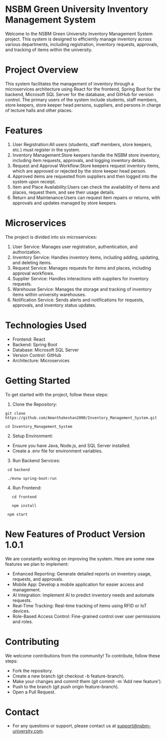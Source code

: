# NSBM Green University Inventory Management System

Welcome to the NSBM Green University Inventory Management System project. This system is designed to efficiently manage inventory across various departments, including registration, inventory requests, approvals, and tracking of items within the university.

# Project Overview

This system facilitates the management of inventory through a microservices architecture using React for the frontend, Spring Boot for the backend, Microsoft SQL Server for the database, and GitHub for version control. The primary users of the system include students, staff members, store keepers, store keeper head persons, suppliers, and persons in charge of lecture halls and other places.

# Features

1. User Registration:All users (students, staff members, store keepers, etc.) must register in the system.
2. Inventory Management:Store keepers handle the NSBM store inventory, including item requests, approvals, and logging inventory details.
3. Request and Approval Workflow:Store keepers request inventory items, which are approved or rejected by the store keeper head person.
4. Approved items are requested from suppliers and then logged into the system upon receipt.
5. Item and Place Availability:Users can check the availability of items and places, request them, and see their usage details.
6. Return and Maintenance:Users can request item repairs or returns, with approvals and updates managed by store keepers.

# Microservices
The project is divided into six microservices:

1. User Service: Manages user registration, authentication, and authorization.
2. Inventory Service: Handles inventory items, including adding, updating, and deleting items.
3. Request Service: Manages requests for items and places, including approval workflows.
4. Supplier Service: Handles interactions with suppliers for inventory requests.
5. Warehouse Service: Manages the storage and tracking of inventory items within university warehouses.
6. Notification Service: Sends alerts and notifications for requests, approvals, and inventory status updates.

# Technologies Used

  - Frontend: React
  - Backend: Spring Boot
  - Database: Microsoft SQL Server
  - Version Control: GitHub
  - Architecture: Microservices

# Getting Started
To get started with the project, follow these steps:

01. Clone the Repository:
   ```
   git clone https://github.com/Amanthakeshan2000/Inventory_Management_System.git
   ```
   ```
   cd Inventory_Management_System
  ```
02. Setup Environment:

  - Ensure you have Java, Node.js, and SQL Server installed.
  - Create a .env file for environment variables.

03. Run Backend Services:
  ```
   cd backend
   ```
  ```
   ./mvnw spring-boot:run
  ```
04. Run Frontend:
```
   cd frontend
```
```   
   npm install
  ```
  ```
   npm start
  ```
# New Features of Product Version 1.0.1
We are constantly working on improving the system. Here are some new features we plan to implement:

  - Enhanced Reporting: Generate detailed reports on inventory usage, requests, and approvals.
  - Mobile App: Develop a mobile application for easier access and management.
  - AI Integration: Implement AI to predict inventory needs and automate requests.
  - Real-Time Tracking: Real-time tracking of items using RFID or IoT devices.
  - Role-Based Access Control: Fine-grained control over user permissions and roles. 

# Contributing
We welcome contributions from the community! To contribute, follow these steps:

  - Fork the repository.
  - Create a new branch (git checkout -b feature-branch).
  - Make your changes and commit them (git commit -m 'Add new feature').
  - Push to the branch (git push origin feature-branch).
  - Open a Pull Request.

# Contact

  - For any questions or support, please contact us at support@nsbm-university.com.
